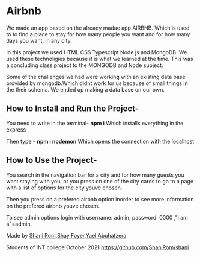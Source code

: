 # Airbnb

We made an app based on the already madae app AIRBNB. Which is used to to find a place to stay for how many people you want and for how many days you want, in any city.

In this project we used HTML CSS Typescript Node js and MongoDB. We used these technoligies because it is what we learned at the time.    This was 
a concluding class project to the MONGODB and Node subject.

Some of the challenges we had were working with an existing data base provided by mongodb.Which didnt work for us because of small things in the their schema.
We ended up making a data base on our own.

## How to Install and Run the Project-
You need to write in the terminal- **npm i** 
Which installs everything in the express

Then type  - **npm i nodemon**
Which opens the connection with the localhost

## How to Use the Project-
You search in the navigation bar for a city and for how many guests you want staying with you, or you press on one of the city cards to go to a page with 
a list of options for the city youve chosen. 

Then you press on a prefered airbnb option inorder to see more information on the prefered airbnb youve chosen.

To see admin options login with username: admin, password: 0000 ,"i am a"=admin.

Made by
[Shani Rom](https://www.linkedin.com/in/shani-rom-0a8b3a242/),[Shay Foyer](https://www.linkedin.com/in/shay-foyer-aa310118a/),[Yael Abuhatzera ](https://www.linkedin.com/in/yael-abuhatzira/)

Students of INT college October 2021
https://github.com/ShaniRom/shani


